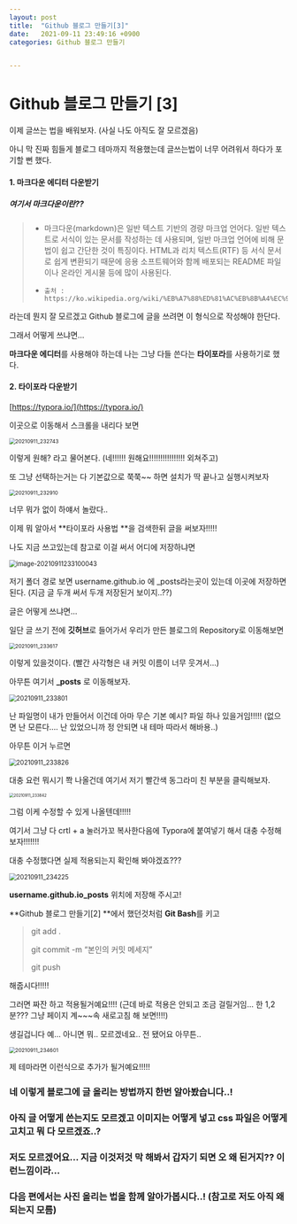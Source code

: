 ```yaml
---
layout: post
title:  "Github 블로그 만들기[3]"
date:   2021-09-11 23:49:16 +0900
categories: Github 블로그 만들기


---
```


# 					                                    **Github 블로그 만들기 [3]**



이제 글쓰는 법을 배워보자. (사실 나도 아직도 잘 모르겠음)

아니 막 진짜 힘들게 블로그 테마까지 적용했는데 글쓰는법이 너무 어려워서 하다가 포기할 뻔 했다. 





#### 1. 마크다운 에디터 다운받기



#####   여기서 마크다운이란??

>  - 마크다운(markdown)은 일반 텍스트 기반의 경량 마크업 언어다. 일반 텍스트로 서식이 있는 문서를 작성하는 데 사용되며, 일반 마크업 언어에 비해 문법이 쉽고 간단한 것이 특징이다.
>    HTML과 리치 텍스트(RTF) 등 서식 문서로 쉽게 변환되기 때문에 응용 소프트웨어와 함께 배포되는 README 파일이나 온라인 게시물 등에 많이 사용된다.
>
>  - ```null
>    출처 : https://ko.wikipedia.org/wiki/%EB%A7%88%ED%81%AC%EB%8B%A4%EC%9A%B4
>    ```

라는데 뭔지 잘 모르겠고 Github 블로그에 글을 쓰려면 이 형식으로 작성해야 한단다.

그래서 어떻게 쓰냐면...

**마크다운 에디터**를 사용해야 하는데 나는 그냥 다들 쓴다는 **타이포라**를 사용하기로 했다.









#### 2. 타이포라 다운받기



[https://typora.io/](https://typora.io/)

이곳으로 이동해서 스크롤을 내리다 보면

<img src="https://raw.githubusercontent.com/ShinDongHun1/image_repo/main/img/20210911_232743.png" alt="20210911_232743" style="zoom:67%;" />



이렇게 원해? 라고 물어본다. (네!!!!!! 원해요!!!!!!!!!!!!!!!! 외쳐주고)

또 그냥 선택하는거는 다 기본값으로 쭉쭉~~ 하면 설치가 딱 끝나고 실행시켜보자



<img src="https://raw.githubusercontent.com/ShinDongHun1/image_repo/main/img/20210911_232910.png" alt="20210911_232910" style="zoom:67%;" />



너무 뭐가 없이 하얘서 놀랐다..

이제 뭐 알아서 **타이포라 사용법 **을 검색한뒤 글을 써보자!!!!!

나도 지금 쓰고있는데 참고로 이걸 써서 어디에 저장하냐면



<img src="https://raw.githubusercontent.com/ShinDongHun1/image_repo/main/img/image-20210911233100043.png" alt="image-20210911233100043" style="zoom: 80%;" />



저기 폴더 경로 보면 username.github.io 에 _posts라는곳이 있는데 이곳에 저장하면 된다. (지금 글 두개 써서 두개 저장된거 보이지..??)

글은 어떻게 쓰냐면... 

일단 글 쓰기 전에 **깃허브**로 들어가서 우리가 만든 블로그의 Repository로 이동해보면





<img src="https://raw.githubusercontent.com/ShinDongHun1/image_repo/main/img/20210911_233617.png" alt="20210911_233617" style="zoom:67%;" />

이렇게 있을것이다.  (빨간 사각형은 내 커밋 이름이 너무 웃겨서...)

아무튼 여기서 **_posts** 로 이동해보자.





<img src="https://raw.githubusercontent.com/ShinDongHun1/image_repo/main/img/20210911_233801.png" alt="20210911_233801" style="zoom:80%;" />





난 파일명이 내가 만들어서 이건데 아마 무슨 기본 예시? 파일 하나 있을거임!!!!! (없으면 난 모른다.... 난 있었으니까 정 안되면 내 테마 따라서 해바용..)

아무튼 이거 누르면 



<img src="https://raw.githubusercontent.com/ShinDongHun1/image_repo/main/img/20210911_233826.png" alt="20210911_233826" style="zoom:80%;" />



대충 요런 뭐시기 쫙 나올건데 여기서 저기 빨간색 동그라미 친 부분을 클릭해보자.





<img src="https://raw.githubusercontent.com/ShinDongHun1/image_repo/main/img/20210911_233842.png" alt="20210911_233842" style="zoom:50%;" />



그럼 이케 수정할 수 있게 나올텐데!!!!! 

여기서 그냥 다 crtl + a 눌러가꼬 복사한다음에 Typora에 붙여넣기 해서 대충 수정해보자!!!!!!!

대충 수정했다면 실제 적용되는지 확인해 봐야겠죠???





<img src="https://raw.githubusercontent.com/ShinDongHun1/image_repo/main/img/20210911_234225.png" alt="20210911_234225" style="zoom: 80%;" />



**username.github.io\_posts** 위치에 저장해 주시고!



**Github 블로그 만들기[2] **에서 했던것처럼 **Git Bash**를 키고



> git add .
>
> git commit -m “본인의 커밋 메세지”
>
> git push



해줍시다!!!!! 

그러면 짜잔 하고 적용될거예요!!!! (근데 바로 적용은 안되고 조금 걸릴거임... 한 1,2분??? 그냥 페이지 계~~~속 새로고침 해 보면!!!!)

생길겁니다 예... 아니면 뭐.. 모르겠네요.. 전 됐어요 아무튼..



<img src="https://raw.githubusercontent.com/ShinDongHun1/image_repo/main/img/20210911_234601.png" alt="20210911_234601" style="zoom: 67%;" />



제 테마라면 이런식으로 추가가 될거예요!!!!!





### 네 이렇게 블로그에 글 올리는 방법까지 한번 알아봤습니다..! 

### 아직 글 어떻게 쓴는지도 모르겠고 이미지는 어떻게 넣고 css 파일은 어떻게 고치고 뭐 다 모르겠죠..?

### 저도 모르겠어요... 지금 이것저것 막 해봐서 갑자기 되면 오 왜 된거지?? 이런느낌이라... 

### 다음 편에서는 사진 올리는 법을 함께 알아가봅시다..! (참고로 저도 아직 왜 되는지 모름)